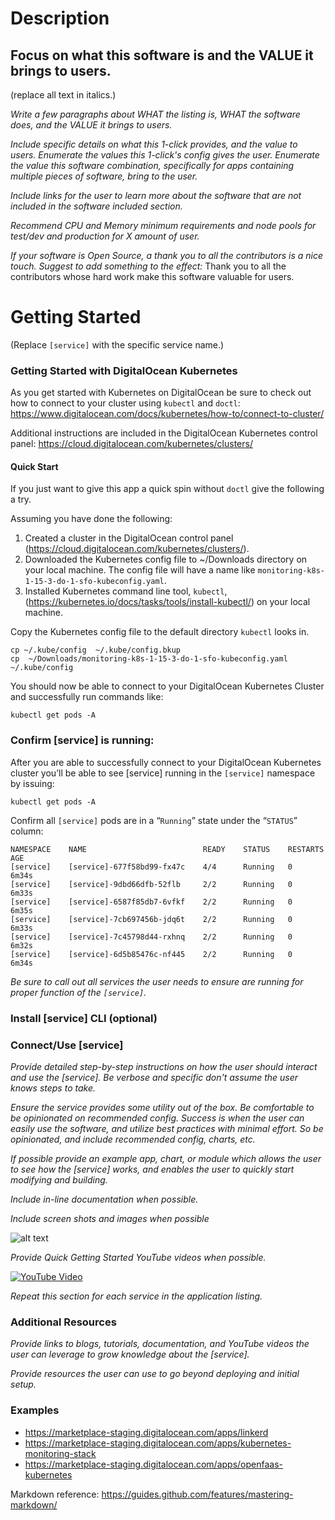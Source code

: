 # Description
**Focus on what this software is and the VALUE it brings to users.**
------
(replace all text in italics.)

_Write a few paragraphs about *WHAT* the listing is, *WHAT* the software does, and the *VALUE* it brings to users._

_Include specific details on what this 1-click provides, and the value to users. Enumerate the values this 1-click's config gives the user. Enumerate the value this software combination, specifically for apps containing multiple pieces of software, bring to the user._ 

_Include links for the user to learn more about the software that are not included in the software included section._

_Recommend CPU and Memory minimum requirements and node pools for test/dev and production for X amount of user._

_If your software is Open Source, a thank you to all the contributors is a nice touch. Suggest to add something to the effect:_
Thank you to all the contributors whose hard work make this software valuable for users.


# Getting Started
(Replace `[service]` with the specific service name.)

### Getting Started with DigitalOcean Kubernetes
As you get started with Kubernetes on DigitalOcean be sure to check out how to connect to your cluster using `kubectl` and `doctl`:
https://www.digitalocean.com/docs/kubernetes/how-to/connect-to-cluster/
 
Additional instructions are included in the DigitalOcean Kubernetes control panel:
https://cloud.digitalocean.com/kubernetes/clusters/ 

#### Quick Start
If you just want to give this app a quick spin without `doctl` give the following a try.

Assuming you have done the following:
1. Created a cluster in the DigitalOcean control panel (https://cloud.digitalocean.com/kubernetes/clusters/).
1. Downloaded the Kubernetes config file to ~/Downloads directory on your local machine. The config file will have a name like `monitoring-k8s-1-15-3-do-1-sfo-kubeconfig.yaml`.
1. Installed Kubernetes command line tool, `kubectl`, (https://kubernetes.io/docs/tasks/tools/install-kubectl/) on your local machine.

Copy the Kubernetes config file to the default directory `kubectl` looks in.
```
cp ~/.kube/config  ~/.kube/config.bkup
cp  ~/Downloads/monitoring-k8s-1-15-3-do-1-sfo-kubeconfig.yaml  ~/.kube/config
```
You should now be able to connect to your DigitalOcean Kubernetes Cluster and successfully run commands like:
```
kubectl get pods -A
```

### Confirm [service] is running: 
After you are able to successfully connect to your DigitalOcean Kubernetes cluster you’ll be able to see [service] running in the `[service]` namespace by issuing:
 ```
 kubectl get pods -A
 ``` 
 Confirm all `[service]` pods are in a “`Running`” state under the “`STATUS`” column:

```
NAMESPACE    NAME                          READY    STATUS    RESTARTS    AGE
[service]    [service]-677f58bd99-fx47c    4/4      Running   0           6m34s
[service]    [service]-9dbd66dfb-52flb     2/2      Running   0           6m33s
[service]    [service]-6587f85db7-6vfkf    2/2      Running   0           6m35s
[service]    [service]-7cb697456b-jdq6t    2/2      Running   0           6m33s
[service]    [service]-7c45798d44-rxhnq    2/2      Running   0           6m32s
[service]    [service]-6d5b85476c-nf445    2/2      Running   0           6m34s
```
_Be sure to call out all services the user needs to ensure are running for proper function of the `[service]`._

### Install [service] CLI (optional)

### Connect/Use [service]
_Provide detailed step-by-step instructions on how the user should interact and use the [service]. Be verbose and specific don't assume the user knows steps to take._

_Ensure the service provides some utility out of the box. Be comfortable to be opinionated on recommended config. Success is when the user can easily use the software, and utilize best practices with minimal effort. So be opinionated, and include recommended config, charts, etc._

_If possible provide an example app, chart, or module which allows the user to see how the [service] works, and enables the user to quickly start modifying and building._

_Include in-line documentation when possible._

_Include screen shots and images when possible_ 

![alt text][image]

[image]: https://assets.digitalocean.com/blog/static/sammy-the-shark-gets-a-birthday-makeover-from-simon-oxley/sammy-jetpack.png "Image Text"

_Provide Quick Getting Started YouTube videos when possible._

[![YouTube Video](http://img.youtube.com/vi/UMfJNg_SVj0/0.jpg)](http://www.youtube.com/watch?v=UMfJNg_SVj0 "Image Title")

_Repeat this section for each service in the application listing._

### Additional Resources
_Provide links to blogs, tutorials, documentation, and YouTube videos the user can leverage to grow knowledge about the [service]._

_Provide resources the user can use to go beyond deploying and initial setup._

### Examples
- https://marketplace-staging.digitalocean.com/apps/linkerd
- https://marketplace-staging.digitalocean.com/apps/kubernetes-monitoring-stack
- https://marketplace-staging.digitalocean.com/apps/openfaas-kubernetes

Markdown reference:
https://guides.github.com/features/mastering-markdown/
